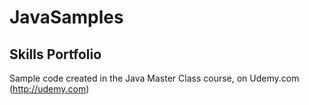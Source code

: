 # JavaSamples
## Skills Portfolio
Sample code created in the Java Master Class course, on Udemy.com (http://udemy.com)
